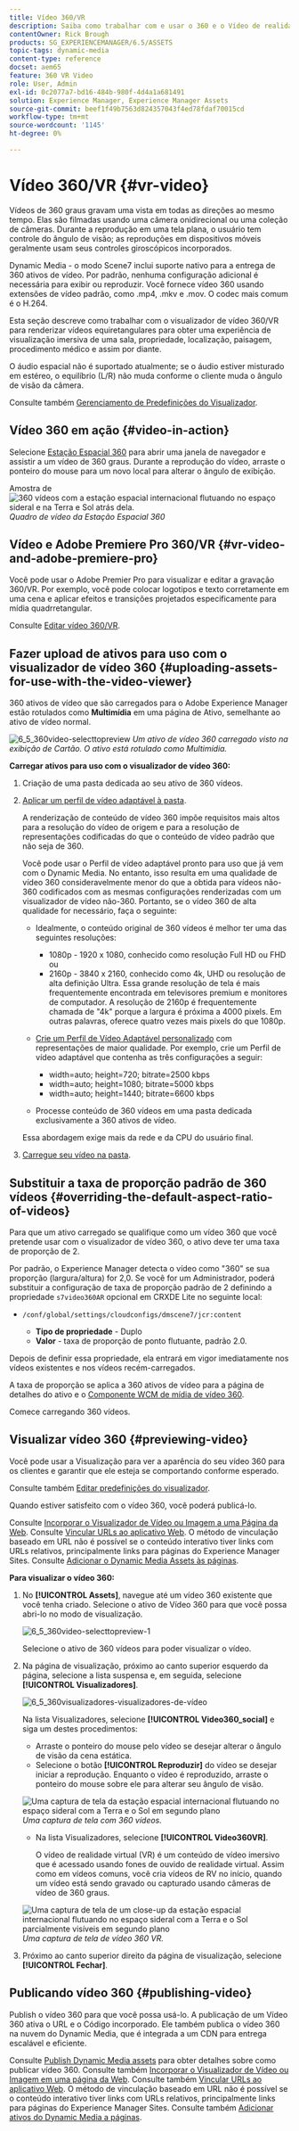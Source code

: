 ```yaml
---
title: Vídeo 360/VR
description: Saiba como trabalhar com e usar o 360 e o Vídeo de realidade virtual (VR) no Dynamic Media.
contentOwner: Rick Brough
products: SG_EXPERIENCEMANAGER/6.5/ASSETS
topic-tags: dynamic-media
content-type: reference
docset: aem65
feature: 360 VR Video
role: User, Admin
exl-id: 0c2077a7-bd16-484b-980f-4d4a1a681491
solution: Experience Manager, Experience Manager Assets
source-git-commit: beef1f49b7563d824357043f4ed78fdaf70015cd
workflow-type: tm+mt
source-wordcount: '1145'
ht-degree: 0%

---
```


# Vídeo 360/VR {#vr-video}

Vídeos de 360 graus gravam uma vista em todas as direções ao mesmo tempo. Elas são filmadas usando uma câmera onidirecional ou uma coleção de câmeras. Durante a reprodução em uma tela plana, o usuário tem controle do ângulo de visão; as reproduções em dispositivos móveis geralmente usam seus controles giroscópicos incorporados.

Dynamic Media - o modo Scene7 inclui suporte nativo para a entrega de 360 ativos de vídeo. Por padrão, nenhuma configuração adicional é necessária para exibir ou reproduzir. Você fornece vídeo 360 usando extensões de vídeo padrão, como .mp4, .mkv e .mov. O codec mais comum é o H.264.

Esta seção descreve como trabalhar com o visualizador de vídeo 360/VR para renderizar vídeos equiretangulares para obter uma experiência de visualização imersiva de uma sala, propriedade, localização, paisagem, procedimento médico e assim por diante.

O áudio espacial não é suportado atualmente; se o áudio estiver misturado em estéreo, o equilíbrio (L/R) não muda conforme o cliente muda o ângulo de visão da câmera.

Consulte também [Gerenciamento de Predefinições do Visualizador](/help/assets/managing-viewer-presets.md).

## Vídeo 360 em ação {#video-in-action}

Selecione [Estação Espacial 360](https://s7d1.scene7.com/s7viewers/html5/Video360Viewer.html?asset=Viewers/space_station_360-AVS) para abrir uma janela de navegador e assistir a um vídeo de 360 graus. Durante a reprodução do vídeo, arraste o ponteiro do mouse para um novo local para alterar o ângulo de exibição.

Amostra de ![360 vídeos com a estação espacial internacional flutuando no espaço sideral e na Terra e Sol atrás dela.](assets/6_5_360videoiss_simplified.png)
*Quadro de vídeo da Estação Espacial 360*

## Vídeo e Adobe Premiere Pro 360/VR {#vr-video-and-adobe-premiere-pro}

Você pode usar o Adobe Premier Pro para visualizar e editar a gravação 360/VR. Por exemplo, você pode colocar logotipos e texto corretamente em uma cena e aplicar efeitos e transições projetados especificamente para mídia quadrretangular.

Consulte [Editar vídeo 360/VR](https://helpx.adobe.com/br/premiere-pro/how-to/edit-360-vr-video.html).

## Fazer upload de ativos para uso com o visualizador de vídeo 360 {#uploading-assets-for-use-with-the-video-viewer}

360 ativos de vídeo que são carregados para o Adobe Experience Manager estão rotulados como **Multimídia** em uma página de Ativo, semelhante ao ativo de vídeo normal.

![6_5_360video-selecttopreview](assets/6_5_360video-selecttopreview.png)
*Um ativo de vídeo 360 carregado visto na exibição de Cartão. O ativo está rotulado como Multimídia.*

**Carregar ativos para uso com o visualizador de vídeo 360:**

1. Criação de uma pasta dedicada ao seu ativo de 360 vídeos.
1. [Aplicar um perfil de vídeo adaptável à pasta](/help/assets/video-profiles.md#applying-a-video-profile-to-folders).

   A renderização de conteúdo de vídeo 360 impõe requisitos mais altos para a resolução do vídeo de origem e para a resolução de representações codificadas do que o conteúdo de vídeo padrão que não seja de 360.

   Você pode usar o Perfil de vídeo adaptável pronto para uso que já vem com o Dynamic Media. No entanto, isso resulta em uma qualidade de vídeo 360 consideravelmente menor do que a obtida para vídeos não-360 codificados com as mesmas configurações renderizadas com um visualizador de vídeo não-360. Portanto, se o vídeo 360 de alta qualidade for necessário, faça o seguinte:

   * Idealmente, o conteúdo original de 360 vídeos é melhor ter uma das seguintes resoluções:

      * 1080p - 1920 x 1080, conhecido como resolução Full HD ou FHD ou
      * 2160p - 3840 x 2160, conhecido como 4k, UHD ou resolução de alta definição Ultra. Essa grande resolução de tela é mais frequentemente encontrada em televisores premium e monitores de computador. A resolução de 2160p é frequentemente chamada de &quot;4k&quot; porque a largura é próxima a 4000 pixels. Em outras palavras, oferece quatro vezes mais pixels do que 1080p.

   * [Crie um Perfil de Vídeo Adaptável personalizado](/help/assets/video-profiles.md#creating-a-video-encoding-profile-for-adaptive-streaming) com representações de maior qualidade. Por exemplo, crie um Perfil de vídeo adaptável que contenha as três configurações a seguir:

      * width=auto; height=720; bitrate=2500 kbps
      * width=auto; height=1080; bitrate=5000 kbps
      * width=auto; height=1440; bitrate=6600 kbps

   * Processe conteúdo de 360 vídeos em uma pasta dedicada exclusivamente a 360 ativos de vídeo.

   Essa abordagem exige mais da rede e da CPU do usuário final.

1. [Carregue seu vídeo na pasta](/help/assets/managing-video-assets.md#upload-and-preview-video-assets).

## Substituir a taxa de proporção padrão de 360 vídeos  {#overriding-the-default-aspect-ratio-of-videos}

Para que um ativo carregado se qualifique como um vídeo 360 que você pretende usar com o visualizador de vídeo 360, o ativo deve ter uma taxa de proporção de 2.

Por padrão, o Experience Manager detecta o vídeo como &quot;360&quot; se sua proporção (largura/altura) for 2,0. Se você for um Administrador, poderá substituir a configuração de taxa de proporção padrão de 2 definindo a propriedade `s7video360AR` opcional em CRXDE Lite no seguinte local:

* `/conf/global/settings/cloudconfigs/dmscene7/jcr:content`

   * **Tipo de propriedade** - Duplo
   * **Valor** - taxa de proporção de ponto flutuante, padrão 2.0.

Depois de definir essa propriedade, ela entrará em vigor imediatamente nos vídeos existentes e nos vídeos recém-carregados.

A taxa de proporção se aplica a 360 ativos de vídeo para a página de detalhes do ativo e o [Componente WCM de mídia de vídeo 360](/help/assets/adding-dynamic-media-assets-to-pages.md#dynamic-media-components).

Comece carregando 360 vídeos.

## Visualizar vídeo 360 {#previewing-video}

Você pode usar a Visualização para ver a aparência do seu vídeo 360 para os clientes e garantir que ele esteja se comportando conforme esperado.

Consulte também [Editar predefinições do visualizador](/help/assets/managing-viewer-presets.md#editing-viewer-presets).

Quando estiver satisfeito com o vídeo 360, você poderá publicá-lo.

Consulte [Incorporar o Visualizador de Vídeo ou Imagem a uma Página da Web](/help/assets/embed-code.md).
Consulte [Vincular URLs ao aplicativo Web](/help/assets/linking-urls-to-yourwebapplication.md). O método de vinculação baseado em URL não é possível se o conteúdo interativo tiver links com URLs relativos, principalmente links para páginas do Experience Manager Sites.
Consulte [Adicionar o Dynamic Media Assets às páginas](/help/assets/adding-dynamic-media-assets-to-pages.md).

**Para visualizar o vídeo 360:**

1. No **[!UICONTROL Assets]**, navegue até um vídeo 360 existente que você tenha criado. Selecione o ativo de Vídeo 360 para que você possa abri-lo no modo de visualização.

   ![6_5_360video-selecttopreview-1](assets/6_5_360video-selecttopreview-1.png)

   Selecione o ativo de 360 vídeos para poder visualizar o vídeo.

1. Na página de visualização, próximo ao canto superior esquerdo da página, selecione a lista suspensa e, em seguida, selecione **[!UICONTROL Visualizadores]**.

   ![6_5_360visualizadores-visualizadores-de-vídeo](assets/6_5_360video-preview-viewers.png)

   Na lista Visualizadores, selecione **[!UICONTROL Video360_social]** e siga um destes procedimentos:

   * Arraste o ponteiro do mouse pelo vídeo se desejar alterar o ângulo de visão da cena estática.
   * Selecione o botão **[!UICONTROL Reproduzir]** do vídeo se desejar iniciar a reprodução. Enquanto o vídeo é reproduzido, arraste o ponteiro do mouse sobre ele para alterar seu ângulo de visão.

   ![Uma captura de tela da estação espacial internacional flutuando no espaço sideral com a Terra e o Sol em segundo plano &#x200B;](assets/6_5_360video-preview-video360-social.png)*Uma captura de tela com 360 vídeos.*

   * Na lista Visualizadores, selecione **[!UICONTROL Video360VR]**.

     O vídeo de realidade virtual (VR) é um conteúdo de vídeo imersivo que é acessado usando fones de ouvido de realidade virtual. Assim como em vídeos comuns, você cria vídeos de RV no início, quando um vídeo está sendo gravado ou capturado usando câmeras de vídeo de 360 graus.

   ![Uma captura de tela de um close-up da estação espacial internacional flutuando no espaço sideral com a Terra e o Sol parcialmente visíveis em segundo plano](assets/6_5_360video-preview-video360vr.png)
   *Uma captura de tela de vídeo 360 VR.*

1. Próximo ao canto superior direito da página de visualização, selecione **[!UICONTROL Fechar]**.

## Publicando vídeo 360 {#publishing-video}

Publish o vídeo 360 para que você possa usá-lo. A publicação de um Vídeo 360 ativa o URL e o Código incorporado. Ele também publica o vídeo 360 na nuvem do Dynamic Media, que é integrada a um CDN para entrega escalável e eficiente.

Consulte [Publish Dynamic Media assets](/help/assets/publishing-dynamicmedia-assets.md) para obter detalhes sobre como publicar vídeo 360.
Consulte também [Incorporar o Visualizador de Vídeo ou Imagem em uma página da Web](/help/assets/embed-code.md).
Consulte também [Vincular URLs ao aplicativo Web](/help/assets/linking-urls-to-yourwebapplication.md). O método de vinculação baseado em URL não é possível se o conteúdo interativo tiver links com URLs relativos, principalmente links para páginas do Experience Manager Sites.
Consulte também [Adicionar ativos do Dynamic Media a páginas](/help/assets/adding-dynamic-media-assets-to-pages.md).
